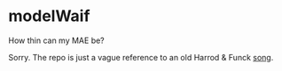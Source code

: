 # modelWaif
How thin can my MAE be?

Sorry. The repo is just a vague reference to an old Harrod & Funck [song](https://www.youtube.com/watch?v=yMRYBnKC_e4).
